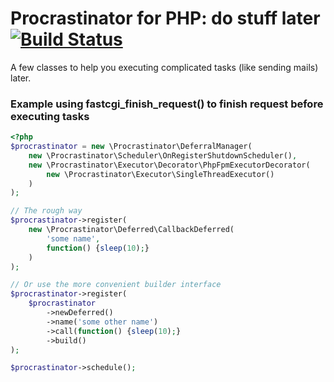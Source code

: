 # Procrastinator for PHP: do stuff later [![Build Status](https://secure.travis-ci.org/lstrojny/Procrastinator.svg)](http://travis-ci.org/lstrojny/Procrastinator)

A few classes to help you executing complicated tasks (like sending mails) later.


### Example using fastcgi_finish_request() to finish request before executing tasks
```php
<?php
$procrastinator = new \Procrastinator\DeferralManager(
    new \Procrastinator\Scheduler\OnRegisterShutdownScheduler(),
    new \Procrastinator\Executor\Decorator\PhpFpmExecutorDecorator(
        new \Procrastinator\Executor\SingleThreadExecutor()
    )
);

// The rough way
$procrastinator->register(
    new \Procrastinator\Deferred\CallbackDeferred(
        'some name',
        function() {sleep(10);}
    )
);

// Or use the more convenient builder interface
$procrastinator->register(
    $procrastinator
        ->newDeferred()
        ->name('some other name')
        ->call(function() {sleep(10);}
        ->build()
);

$procrastinator->schedule();
```

